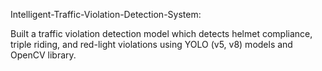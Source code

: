 
Intelligent-Traffic-Violation-Detection-System:


Built a traffic violation detection model which detects helmet compliance, triple riding, and red-light violations using YOLO (v5, v8) models and OpenCV library.
